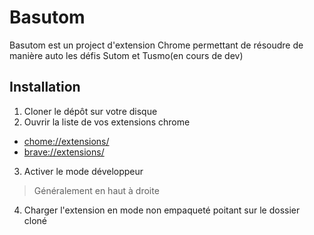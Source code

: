 # Basutom

Basutom est un project d'extension Chrome permettant de résoudre de manière auto les défis Sutom et Tusmo(en cours de dev)

## Installation
1. Cloner le dépôt sur votre disque
2. Ouvrir la liste de vos extensions chrome
  * [chome://extensions/](chome://extensions/)
  * [brave://extensions/](brave://extensions/)
3. Activer le mode développeur
  > Généralement en haut à droite
4. Charger l'extension en mode non empaqueté poitant sur le dossier cloné
